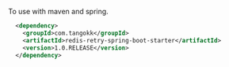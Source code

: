 To use with maven and spring.

```xml
  <dependency>
    <groupId>com.tangokk</groupId>
    <artifactId>redis-retry-spring-boot-starter</artifactId>
    <version>1.0.RELEASE</version>
  </dependency>
```


